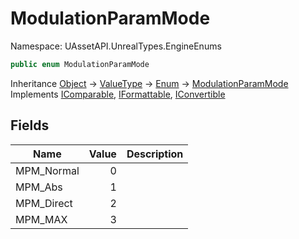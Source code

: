 # ModulationParamMode

Namespace: UAssetAPI.UnrealTypes.EngineEnums

```csharp
public enum ModulationParamMode
```

Inheritance [Object](https://docs.microsoft.com/en-us/dotnet/api/system.object) → [ValueType](https://docs.microsoft.com/en-us/dotnet/api/system.valuetype) → [Enum](https://docs.microsoft.com/en-us/dotnet/api/system.enum) → [ModulationParamMode](./uassetapi.unrealtypes.engineenums.modulationparammode.md)<br>
Implements [IComparable](https://docs.microsoft.com/en-us/dotnet/api/system.icomparable), [IFormattable](https://docs.microsoft.com/en-us/dotnet/api/system.iformattable), [IConvertible](https://docs.microsoft.com/en-us/dotnet/api/system.iconvertible)

## Fields

| Name | Value | Description |
| --- | --: | --- |
| MPM_Normal | 0 |  |
| MPM_Abs | 1 |  |
| MPM_Direct | 2 |  |
| MPM_MAX | 3 |  |

